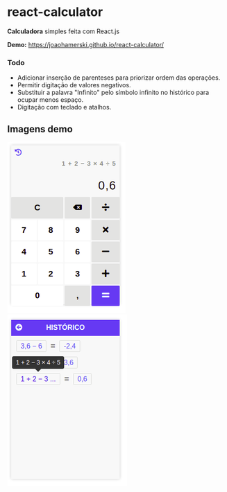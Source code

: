 # react-calculator
**Calculadora** simples feita com React.js

**Demo:** https://joaohamerski.github.io/react-calculator/

### Todo
- Adicionar inserção de parenteses para priorizar ordem das operações.
- Permitir digitação de valores negativos.
- Substituir a palavra "Infinito" pelo símbolo infinito no histórico para ocupar menos espaço.
- Digitação com teclado e atalhos.

## Imagens demo
![Imagem demo 01](./public/dist/images/demo-01.png)
![Imagem demo 02](./public/dist/images/demo-02.png)
